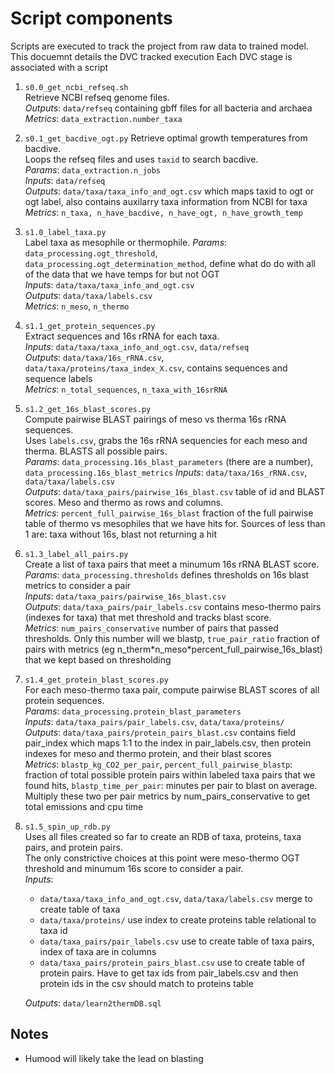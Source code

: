 # Script components
Scripts are executed to track the project from raw data to trained model. This docuemnt details the DVC tracked execution
Each DVC stage is associated with a script

1. `s0.0_get_ncbi_refseq.sh`  
    Retrieve NCBI refseq genome files.  
    _Outputs_: `data/refseq` containing gbff files for all bacteria and archaea  
    _Metrics_: `data_extraction.number_taxa`  
2. `s0.1_get_bacdive_ogt.py`
    Retrieve optimal growth temperatures from bacdive.  
    Loops the refseq files and uses `taxid` to search bacdive.  
    _Params_: `data_extraction.n_jobs`  
    _Inputs_: `data/refseq`  
    _Outputs_: `data/taxa/taxa_info_and_ogt.csv` which maps taxid to ogt or ogt label, also contains auxilarry taxa information from NCBI for taxa  
    _Metrics_: `n_taxa, n_have_bacdive, n_have_ogt, n_have_growth_temp`   
3. `s1.0_label_taxa.py`  
    Label taxa as mesophile or thermophile.
    _Params_: `data_processing.ogt_threshold`,  `data_processing.ogt_determination_method`, define what do do with all of the data that we have temps for but not OGT  
    _Inputs_: `data/taxa/taxa_info_and_ogt.csv`   
    _Outputs_: `data/taxa/labels.csv`  
    _Metrics_: `n_meso`, `n_thermo`  
4. `s1.1_get_protein_sequences.py`  
    Extract sequences and 16s rRNA for each taxa.  
    _Inputs_: `data/taxa/taxa_info_and_ogt.csv`, `data/refseq`  
    _Outputs_: `data/taxa/16s_rRNA.csv`, `data/taxa/proteins/taxa_index_X.csv`, contains sequences and sequence labels  
    _Metrics_: `n_total_sequences`, `n_taxa_with_16srRNA`
5. `s1.2_get_16s_blast_scores.py`  
    Compute pairwise BLAST pairings of meso vs therma 16s rRNA sequences.   
    Uses `labels.csv`, grabs the 16s rRNA sequencies for each meso and therma. BLASTS all possible pairs.  
    _Params_: `data_processing.16s_blast_parameters` (there are a number), `data_processing.16s_blast_metrics`
    _Inputs_: `data/taxa/16s_rRNA.csv`, `data/taxa/labels.csv`  
    _Outputs_: `data/taxa_pairs/pairwise_16s_blast.csv` table of id and BLAST scores. Meso and thermo as rows and columns.  
    _Metrics_: `percent_full_pairwise_16s_blast` fraction of the full pairwise table of thermo vs mesophiles that we have hits for. Sources of less than 1 are: taxa without 16s, blast not returning a hit
6. `s1.3_label_all_pairs.py`  
    Create a list of taxa pairs that meet a minumum 16s rRNA BLAST score.  
    _Params_: `data_processing.thresholds` defines thresholds on 16s blast metrics to consider a pair  
    _Inputs_: `data/taxa_pairs/pairwise_16s_blast.csv`  
    _Outputs_: `data/taxa_pairs/pair_labels.csv` contains meso-thermo pairs (indexes for taxa) that met threshold and tracks blast score.  
    _Metrics_: `num_pairs_conservative` number of pairs that passed thresholds. Only this number will we blastp, `true_pair_ratio` fraction of pairs with metrics (eg n_therm\*n_meso\*percent_full_pairwise_16s_blast) that we kept based on thresholding  
7. `s1.4_get_protein_blast_scores.py`  
    For each meso-thermo taxa pair, compute pairwise BLAST scores of all protein sequences.  
    _Params_: `data_processing.protein_blast_parameters`  
    _Inputs_: `data/taxa_pairs/pair_labels.csv`, `data/taxa/proteins/`  
    _Outputs_: `data/taxa_pairs/protein_pairs_blast.csv` contains field pair_index which maps 1:1 to the index in pair_labels.csv, then protein indexes for meso and thermo protein, and their blast scores  
    _Metrics_: `blastp_kg_CO2_per_pair`, `percent_full_pairwise_blastp`: fraction of total possible protein pairs within labeled taxa pairs that we found hits, `blastp_time_per_pair`: minutes per pair to blast on average. Multiply these two per pair metrics by num_pairs_conservative to get total emissions and cpu time
8. `s1.5_spin_up_rdb.py`  
    Uses all files created so far to create an RDB of taxa, proteins, taxa pairs, and protein pairs.  
    The only constrictive choices at this point were meso-thermo OGT threshold and minumum 16s score to consider a pair.  
    _Inputs_:  
    - `data/taxa/taxa_info_and_ogt.csv`, `data/taxa/labels.csv` merge to create table of taxa
    - `data/taxa/proteins/` use index to create proteins table relational to taxa id
    - `data/taxa_pairs/pair_labels.csv` use to create table of taxa pairs, index of taxa are in columns
    - `data/taxa_pairs/protein_pairs_blast.csv` use to create table of protein pairs. Have to get tax ids from pair_labels.csv and then protein ids in the csv should match to proteins table

    _Outputs_: `data/learn2thermDB.sql`

## Notes
- Humood will likely take the lead on blasting
